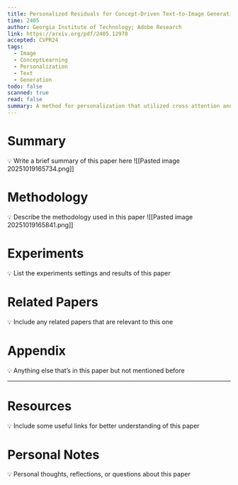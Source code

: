 ```yaml
---
title: Personalized Residuals for Concept-Driven Text-to-Image Generation
time: 2405
author: Georgia Institute of Technology; Adobe Research
link: https://arxiv.org/pdf/2405.12978
accepted: CVPR24
tags:
  - Image
  - ConceptLearning
  - Personalization
  - Text
  - Generation
todo: false
scanned: true
read: false
summary: A method for personalization that utilized cross attention and lora for localized the given concept.
---
```

# Summary
💡 Write a brief summary of this paper here
![[Pasted image 20251019165734.png]]
# Methodology
💡 Describe the methodology used in this paper
![[Pasted image 20251019165841.png]]
# Experiments
💡 List the experiments settings and results of this paper

# Related Papers
💡 Include any related papers that are relevant to this one

# Appendix
💡 Anything else that’s in this paper but not mentioned before

---
# Resources
💡 Include some useful links for better understanding of this paper

# Personal Notes
💡 Personal thoughts, reflections, or questions about this paper